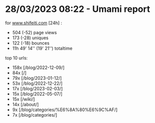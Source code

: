 # 28/03/2023 08:22 - Umami report
for www.shifeiti.com [24h] :

 - 504 (-52) page views
 - 173 (-28) uniques
 - 122 (-18) bounces
 - 11h 49' 14'' (19' 21'') totaltime


top 10 urls:
 - 158x [/blog/2022-12-09/]
 - 84x [/]
 - 79x [/blog/2023-01-12/]
 - 53x [/blog/2022-12-22/]
 - 17x [/blog/2023-02-03/]
 - 15x [/blog/2022-05-07/]
 - 15x [/wiki/]
 - 14x [/about/]
 - 9x [/blog/categories/%E6%8A%80%E6%9C%AF/]
 - 7x [/blog/categories/]


